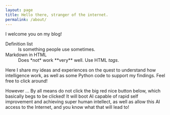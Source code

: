 ```yaml
---
layout: page
title: Hello there, stranger of the internet.
permalink: /about/
---
```


<link rel="stylesheet" href="//cdnjs.cloudflare.com/ajax/libs/KaTeX/0.3.0/katex.min.css">
<script src="//cdnjs.cloudflare.com/ajax/libs/KaTeX/0.3.0/katex.min.js"></script>

I welcome you on my blog! 

<dl>
  <dt>Definition list</dt>
  <dd>Is something people use sometimes.</dd>

  <dt>Markdown in HTML</dt>
  <dd>Does *not* work **very** well. Use HTML <em>tags</em>.</dd>
</dl>

Here I share my ideas and experiences on the quest to understand how intelligence work, as well as some Python code to support my findings. Feel free to click around! 

However ... By all means do not click the big red nice button below, which basically begs to be clicked! It will boot AI capable of rapid self improvement and achieving super human intellect, as well as allow this AI access to the Internet, and you know what that will lead to!
